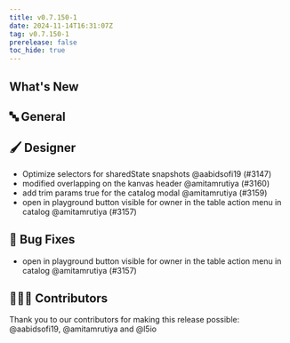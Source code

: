 ```yaml
---
title: v0.7.150-1
date: 2024-11-14T16:31:07Z
tag: v0.7.150-1
prerelease: false
toc_hide: true
---
```


## What's New
## 🔤 General
## 🖌️ Designer

- Optimize selectors for sharedState snapshots @aabidsofi19 (#3147)
- modified overlapping on the kanvas header @amitamrutiya (#3160)
- add trim params true for the catalog modal @amitamrutiya (#3159)
- open in playground button visible for owner in the table action menu in catalog @amitamrutiya (#3157)

## 🐛 Bug Fixes

- open in playground button visible for owner in the table action menu in catalog @amitamrutiya (#3157)

## 👨🏽‍💻 Contributors

Thank you to our contributors for making this release possible:
@aabidsofi19, @amitamrutiya and @l5io
